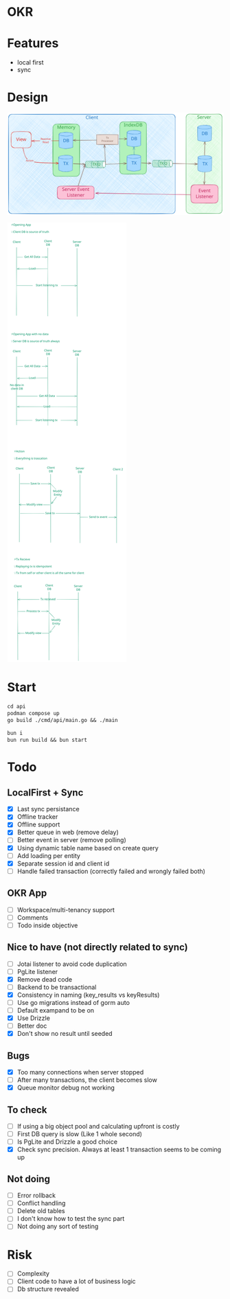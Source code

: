 # OKR

# Features

- local first
- sync

# Design

![architecture](./docs/okr-sync-localfirst.excalidraw.svg)

![activity](./docs/activity.excalidraw.svg)

# Start

```shell
cd api
podman compose up
go build ./cmd/api/main.go && ./main
```

```shell
bun i
bun run build && bun start
```

# Todo

## LocalFirst + Sync

- [x] Last sync persistance
- [x] Offline tracker
- [x] Offline support
- [x] Better queue in web (remove delay)
- [ ] Better event in server (remove polling)
- [x] Using dynamic table name based on create query
- [ ] Add loading per entity
- [x] Separate session id and client id
- [ ] Handle failed transaction (correctly failed and wrongly failed both)

## OKR App

- [ ] Workspace/multi-tenancy support
- [ ] Comments
- [ ] Todo inside objective

## Nice to have (not directly related to sync)

- [ ] Jotai listener to avoid code duplication
- [ ] PgLite listener
- [x] Remove dead code
- [ ] Backend to be transactional
- [x] Consistency in naming (key_results vs keyResults)
- [ ] Use go migrations instead of gorm auto
- [ ] Default exampand to be on
- [x] Use Drizzle
- [ ] Better doc
- [x] Don't show no result until seeded

## Bugs

- [x] Too many connections when server stopped
- [ ] After many transactions, the client becomes slow
- [x] Queue monitor debug not working

## To check

- [ ] If using a big object pool and calculating upfront is costly
- [ ] First DB query is slow (Like 1 whole second)
- [ ] Is PgLite and Drizzle a good choice
- [x] Check sync precision. Always at least 1 transaction seems to be coming up

## Not doing

- [ ] Error rollback
- [ ] Conflict handling
- [ ] Delete old tables
- [ ] I don't know how to test the sync part
- [ ] Not doing any sort of testing

# Risk

- [ ] Complexity
- [ ] Client code to have a lot of business logic
- [ ] Db structure revealed
